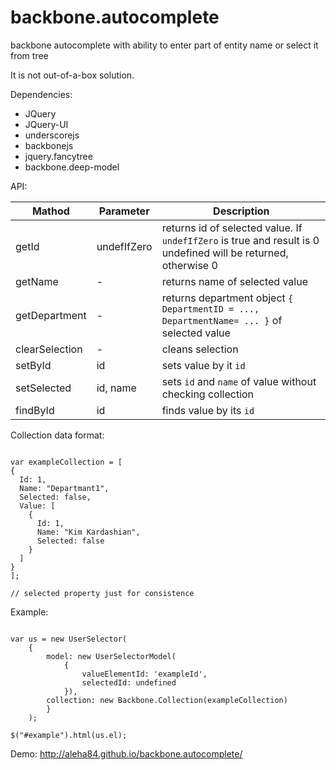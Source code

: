 backbone.autocomplete
=====================

backbone autocomplete with ability to enter part of entity name or select it from tree

It is not out-of-a-box solution. 

Dependencies:

- JQuery
- JQuery-UI
- underscorejs
- backbonejs
- jquery.fancytree
- backbone.deep-model

API:

Mathod  | Parameter | Description
------------- | -------------  | ------------- 
getId  | undefIfZero | returns id of selected value. If `undefIfZero` is true and result is 0 undefined will be returned, otherwise 0
getName | - | returns name of selected value
getDepartment | - | returns department object `{ DepartmentID = ..., DepartmentName= ... }` of selected value
clearSelection | - | cleans selection
setById | id | sets value by it `id`
setSelected | id, name | sets `id` and `name` of value without checking collection
findById | id | finds value by its `id`

Collection data format:

```

var exampleCollection = [
{
  Id: 1,
  Name: "Departmant1",
  Selected: false,
  Value: [
    {
      Id: 1,
      Name: "Kim Kardashian",
      Selected: false
    }
  ]
}
];

// selected property just for consistence

```


Example: 

```

var us = new UserSelector(
	{ 
		model: new UserSelectorModel(
			{ 
				valueElementId: 'exampleId', 
				selectedId: undefined
			}), 
  		collection: new Backbone.Collection(exampleCollection) 
    	}
    );

$("#example").html(us.el);

```
Demo: 
http://aleha84.github.io/backbone.autocomplete/
